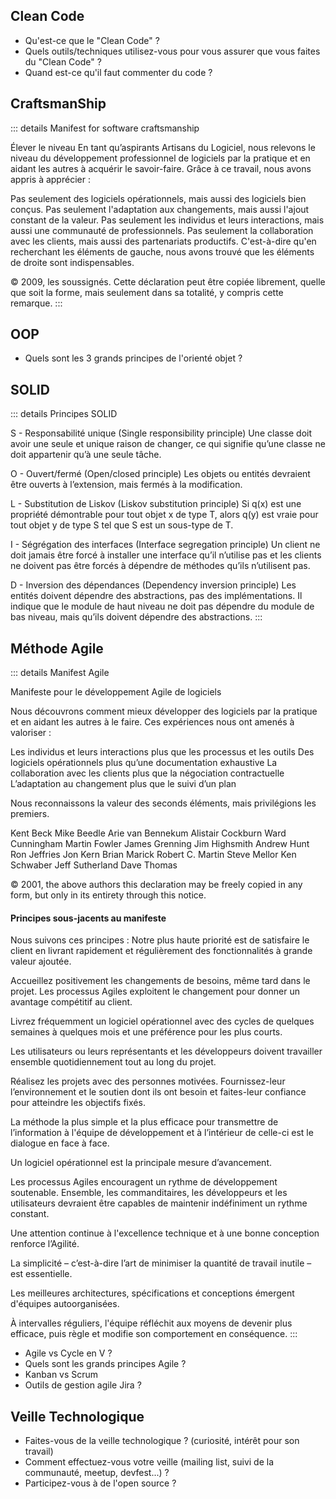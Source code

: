 ## Clean Code

- Qu'est-ce que le "Clean Code" ?
- Quels outils/techniques utilisez-vous pour vous assurer que vous faites du "Clean Code" ?
- Quand est-ce qu'il faut commenter du code ?

## CraftsmanShip

::: details Manifest for software craftsmanship

Élever le niveau En tant qu’aspirants Artisans du Logiciel, nous relevons le niveau du développement professionnel de
logiciels par la pratique et en aidant les autres à acquérir le savoir-faire. Grâce à ce travail, nous avons appris à
apprécier :

Pas seulement des logiciels opérationnels, mais aussi des logiciels bien conçus. Pas seulement l'adaptation aux
changements, mais aussi l'ajout constant de la valeur. Pas seulement les individus et leurs interactions, mais aussi une
communauté de professionnels. Pas seulement la collaboration avec les clients, mais aussi des partenariats productifs.
C'est-à-dire qu'en recherchant les éléments de gauche, nous avons trouvé que les éléments de droite sont indispensables.

© 2009, les soussignés. Cette déclaration peut être copiée librement, quelle que soit la forme, mais seulement dans sa
totalité, y compris cette remarque.
:::

## OOP

- Quels sont les 3 grands principes de l'orienté objet ?

## SOLID

::: details Principes SOLID

S - Responsabilité unique (Single responsibility principle)
Une classe doit avoir une seule et unique raison de changer, ce qui signifie qu’une classe ne doit appartenir qu’à une
seule tâche.

O - Ouvert/fermé (Open/closed principle)
Les objets ou entités devraient être ouverts à l’extension, mais fermés à la modification.

L - Substitution de Liskov (Liskov substitution principle)
Si q(x) est une propriété démontrable pour tout objet x de type T, alors q(y) est vraie pour tout objet y de type S tel
que S est un sous-type de T.

I - Ségrégation des interfaces (Interface segregation principle)
Un client ne doit jamais être forcé à installer une interface qu’il n’utilise pas et les clients ne doivent pas être
forcés à dépendre de méthodes qu’ils n’utilisent pas.

D - Inversion des dépendances (Dependency inversion principle)
Les entités doivent dépendre des abstractions, pas des implémentations. Il indique que le module de haut niveau ne doit
pas dépendre du module de bas niveau, mais qu’ils doivent dépendre des abstractions.
:::

## Méthode Agile

::: details Manifest Agile

Manifeste pour le développement Agile de logiciels

Nous découvrons comment mieux développer des logiciels par la pratique et en aidant les autres à le faire. Ces
expériences nous ont amenés à valoriser :

Les individus et leurs interactions plus que les processus et les outils Des logiciels opérationnels plus qu’une
documentation exhaustive La collaboration avec les clients plus que la négociation contractuelle L’adaptation au
changement plus que le suivi d’un plan

Nous reconnaissons la valeur des seconds éléments, mais privilégions les premiers.

Kent Beck Mike Beedle Arie van Bennekum Alistair Cockburn Ward Cunningham Martin Fowler James Grenning Jim Highsmith
Andrew Hunt Ron Jeffries Jon Kern Brian Marick Robert C. Martin Steve Mellor Ken Schwaber Jeff Sutherland Dave Thomas

© 2001, the above authors this declaration may be freely copied in any form, but only in its entirety through this
notice.

#### Principes sous-jacents au manifeste

Nous suivons ces principes :
Notre plus haute priorité est de satisfaire le client en livrant rapidement et régulièrement des fonctionnalités à
grande valeur ajoutée.

Accueillez positivement les changements de besoins, même tard dans le projet. Les processus Agiles exploitent le
changement pour donner un avantage compétitif au client.

Livrez fréquemment un logiciel opérationnel avec des cycles de quelques semaines à quelques mois et une préférence pour
les plus courts.

Les utilisateurs ou leurs représentants et les développeurs doivent travailler ensemble quotidiennement tout au long du
projet.

Réalisez les projets avec des personnes motivées. Fournissez-leur l’environnement et le soutien dont ils ont besoin et
faites-leur confiance pour atteindre les objectifs fixés.

La méthode la plus simple et la plus efficace pour transmettre de l’information à l'équipe de développement et à
l’intérieur de celle-ci est le dialogue en face à face.

Un logiciel opérationnel est la principale mesure d’avancement.

Les processus Agiles encouragent un rythme de développement soutenable. Ensemble, les commanditaires, les développeurs
et les utilisateurs devraient être capables de maintenir indéfiniment un rythme constant.

Une attention continue à l'excellence technique et à une bonne conception renforce l’Agilité.

La simplicité – c’est-à-dire l’art de minimiser la quantité de travail inutile – est essentielle.

Les meilleures architectures, spécifications et conceptions émergent d'équipes autoorganisées.

À intervalles réguliers, l'équipe réfléchit aux moyens de devenir plus efficace, puis règle et modifie son comportement
en conséquence.
:::

- Agile vs Cycle en V ?
- Quels sont les grands principes Agile ?
- Kanban vs Scrum
- Outils de gestion agile Jira ?

## Veille Technologique

- Faites-vous de la veille technologique ? (curiosité, intérêt pour son travail)
- Comment effectuez-vous votre veille (mailing list, suivi de la communauté, meetup, devfest...) ?
- Participez-vous à de l'open source ?

